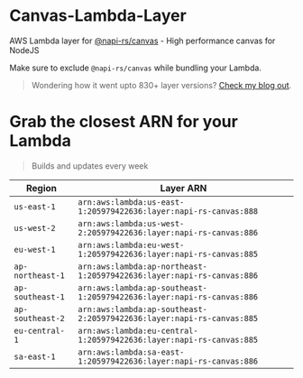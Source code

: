 # Canvas-Lambda-Layer

AWS Lambda layer for [@napi-rs/canvas](https://github.com/Brooooooklyn/canvas) - High performance canvas for NodeJS

Make sure to exclude `@napi-rs/canvas` while bundling your Lambda.

> Wondering how it went upto 830+ layer versions? [Check my blog out](https://learnaws.io/blog/lambda-layer-recursion).

# Grab the closest ARN for your Lambda
> Builds and updates every week

| Region | Layer ARN |
| ------ | --------- |
|`us-east-1`|`arn:aws:lambda:us-east-1:205979422636:layer:napi-rs-canvas:888`|
|`us-west-2`|`arn:aws:lambda:us-west-2:205979422636:layer:napi-rs-canvas:886`|
|`eu-west-1`|`arn:aws:lambda:eu-west-1:205979422636:layer:napi-rs-canvas:885`|
|`ap-northeast-1`|`arn:aws:lambda:ap-northeast-1:205979422636:layer:napi-rs-canvas:886`|
|`ap-southeast-1`|`arn:aws:lambda:ap-southeast-1:205979422636:layer:napi-rs-canvas:886`|
|`ap-southeast-2`|`arn:aws:lambda:ap-southeast-2:205979422636:layer:napi-rs-canvas:885`|
|`eu-central-1`|`arn:aws:lambda:eu-central-1:205979422636:layer:napi-rs-canvas:885`|
|`sa-east-1`|`arn:aws:lambda:sa-east-1:205979422636:layer:napi-rs-canvas:886`|
